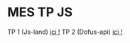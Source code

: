 # MES TP JS
TP 1 (Js-land) [ici !](https://github.com/FlorianLeveil/TP-JS/tree/master/Leveil-JSLand)
TP 2 (Dofus-api) [ici !](https://github.com/FlorianLeveil/TP-JS/tree/master/Leveil-Dofusapi)

